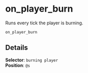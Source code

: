 # on_player_burn

Runs every tick the player is burning.

```fix
on_player_burn
```


## Details

**Selector**: `burning player`<br>
**Position**: `@s`
